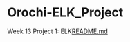 # Orochi-ELK_Project
Week 13 Project 1: ELK[README.md](https://github.com/Daw4114/Orochi-ELK_Project/files/8180794/README.md)
